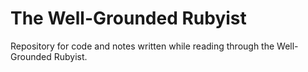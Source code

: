 # The Well-Grounded Rubyist
Repository for code and notes written while reading through the Well-Grounded Rubyist.